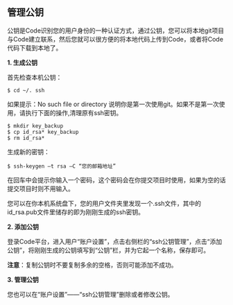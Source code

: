 ## 管理公钥


公钥是Code识别您的用户身份的一种认证方式，通过公钥，您可以将本地git项目与Code建立联系，然后您就可以很方便的将本地代码上传到Code，或者将Code代码下载到本地了。

**1. 生成公钥**

首先检查本机公钥：

	$ cd ~/. ssh
 
如果提示：No such file or directory 说明你是第一次使用git。如果不是第一次使用，请执行下面的操作,清理原有ssh密钥。

	$ mkdir key_backup
	$ cp id_rsa* key_backup
	$ rm id_rsa*

生成新的密钥：

	$ ssh-keygen –t rsa –C “您的邮箱地址”
 
在回车中会提示你输入一个密码，这个密码会在你提交项目时使用，如果为空的话提交项目时则不用输入。
 
您可以在你本机系统盘下，您的用户文件夹里发现一个.ssh文件，其中的id_rsa.pub文件里储存的即为刚刚生成的ssh密钥。

**2. 添加公钥**

登录Code平台，进入用户“账户设置”，点击右侧栏的“ssh公钥管理”，点击“添加公钥”，将刚刚生成的公钥填写到“公钥”栏，并为它起一个名称，保存即可。

**注意**：复制公钥时不要复制多余的空格，否则可能添加不成功。

**3. 管理公钥**

您也可以在“账户设置”——“ssh公钥管理”删除或者修改公钥。